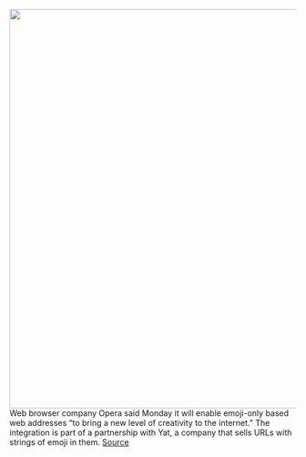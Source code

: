 <img src='https://cdn.vox-cdn.com/thumbor/Il3UO2ymzBCVBXfPNjokuFm-2Bo=/0x0:1920x1080/1200x800/filters:focal(748x459:1054x765)/cdn.vox-cdn.com/uploads/chorus_image/image/70507017/PR_visual_03_desktop_03_05.0.png' width='700px' /><br/>
Web browser company Opera said Monday it will enable emoji-only based web addresses “to bring a new level of creativity to the internet.” The integration is part of a partnership with Yat, a company that sells URLs with strings of emoji in them.
<a href='https://www.theverge.com/2022/2/14/22932918/opera-browser-emoji-only-web-addresses-urls-yat'> Source <a/>